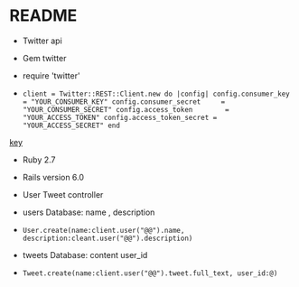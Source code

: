 # README

* Twitter api

* Gem twitter

* require 'twitter'
* `client = Twitter::REST::Client.new do |config|
  config.consumer_key        = "YOUR_CONSUMER_KEY"
  config.consumer_secret     = "YOUR_CONSUMER_SECRET"
  config.access_token        = "YOUR_ACCESS_TOKEN"
  config.access_token_secret = "YOUR_ACCESS_SECRET"
  end `

[key](https://developer.twitter.com/en/portal/projects-and-apps)


* Ruby 2.7

* Rails version 6.0

* User Tweet controller

* users Database: name , description
*   `User.create(name:client.user("@@").name, description:cleant.user("@@").description) `

* tweets Database: content user_id
*   `Tweet.create(name:client.user("@@").tweet.full_text, user_id:@) `







